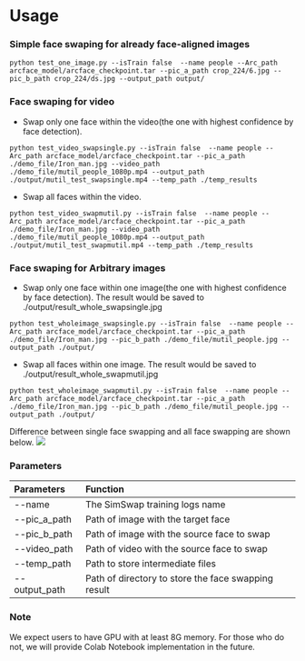
# Usage

### Simple face swaping for already face-aligned images
```
python test_one_image.py --isTrain false  --name people --Arc_path arcface_model/arcface_checkpoint.tar --pic_a_path crop_224/6.jpg --pic_b_path crop_224/ds.jpg --output_path output/
```

### Face swaping for video
- Swap only one face within the video(the one with highest confidence by face detection).
```
python test_video_swapsingle.py --isTrain false  --name people --Arc_path arcface_model/arcface_checkpoint.tar --pic_a_path ./demo_file/Iron_man.jpg --video_path ./demo_file/mutil_people_1080p.mp4 --output_path ./output/mutil_test_swapsingle.mp4 --temp_path ./temp_results
```

- Swap all faces within the video.
```
python test_video_swapmutil.py --isTrain false  --name people --Arc_path arcface_model/arcface_checkpoint.tar --pic_a_path ./demo_file/Iron_man.jpg --video_path ./demo_file/mutil_people_1080p.mp4 --output_path ./output/mutil_test_swapmutil.mp4 --temp_path ./temp_results
```




### Face swaping for Arbitrary images
- Swap only one face within one image(the one with highest confidence by face detection). The result would be saved to ./output/result_whole_swapsingle.jpg
```
python test_wholeimage_swapsingle.py --isTrain false  --name people --Arc_path arcface_model/arcface_checkpoint.tar --pic_a_path ./demo_file/Iron_man.jpg --pic_b_path ./demo_file/mutil_people.jpg --output_path ./output/
```

- Swap all faces within one image. The result would be saved to ./output/result_whole_swapmutil.jpg
```
python test_wholeimage_swapmutil.py --isTrain false  --name people --Arc_path arcface_model/arcface_checkpoint.tar --pic_a_path ./demo_file/Iron_man.jpg --pic_b_path ./demo_file/mutil_people.jpg --output_path ./output/
```
Difference between single face swapping and all face swapping are shown below.
<img src="../img/multi_face_comparison.png"/>

### Parameters
|  Parameters   | Function  |
|  :----  | :----  |
| --name  | The SimSwap training logs name |
| --pic_a_path  | Path of image with the target face |
| --pic_b_path  | Path of image with the source face to swap |
| --video_path  | Path of video with the source face to swap |
| --temp_path  | Path to store intermediate files  |
| --output_path  | Path of directory to store the face swapping result  |

### Note
We expect users to have GPU with at least 8G memory. For those who do not, we will provide Colab Notebook implementation in the future.
